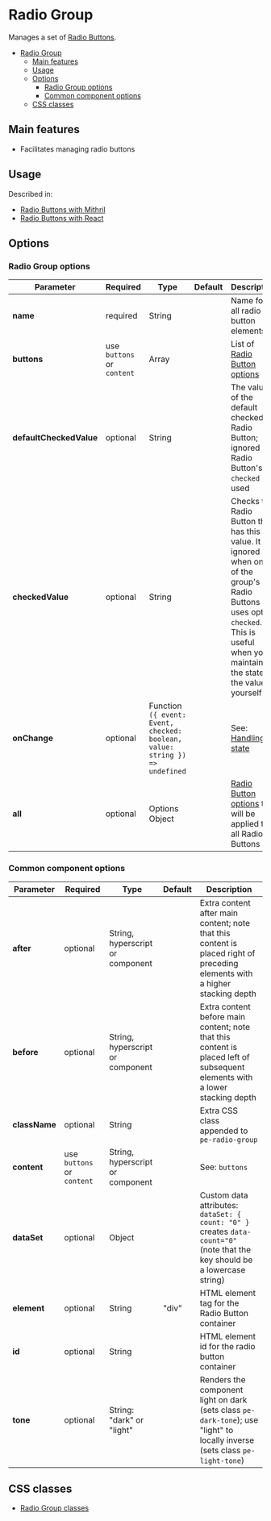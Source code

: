 # Radio Group

Manages a set of [Radio Buttons](radio-button.md).

<!-- MarkdownTOC autolink="true" autoanchor="true" bracket="round" levels="1,2,3" -->

- [Radio Group](#radio-group)
  - [Main features](#main-features)
  - [Usage](#usage)
  - [Options](#options)
    - [Radio Group options](#radio-group-options)
    - [Common component options](#common-component-options)
  - [CSS classes](#css-classes)

<!-- /MarkdownTOC -->


<a id="main-features"></a>
## Main features

* Facilitates managing radio buttons



<a id="usage"></a>
## Usage

Described in:

* [Radio Buttons with Mithril](mithril/radio-button.md)
* [Radio Buttons with React](react/radio-button.md)



<a id="options"></a>
## Options


<a id="radio-group-options"></a>
### Radio Group options

| **Parameter** |  **Required** | **Type** | **Default** | **Description** |
| ------------- | -------------- | -------- | ----------- | --------------- |
| **name**      | required | String | | Name for all radio button elements |
| **buttons**   | use `buttons` or `content` | Array | | List of [Radio Button options](radio-button.md#options) |
| **defaultCheckedValue** | optional | String | | The value of the default checked Radio Button; ignored if Radio Button's `checked` is used |
| **checkedValue**     | optional | String | | Checks the Radio Button that has this value. It is ignored when one of the group's Radio Buttons uses option `checked`. This is useful when you maintain the state of the value yourself. |
| **onChange**  | optional | Function `({ event: Event, checked: boolean, value: string }) => undefined` | | See: [Handling state](../handling-state.md) |
| **all**       | optional       | Options Object | | [Radio Button options](radio-button.md#options) that will be applied to all Radio Buttons |


<a id="common-component-options"></a>
### Common component options

| **Parameter** |  **Required** | **Type** | **Default** | **Description** |
| ------------- | -------------- | -------- | ----------- | --------------- |
| **after**     | optional       | String, hyperscript or component |      | Extra content after main content; note that this content is placed right of preceding elements with a higher stacking depth |
| **before**    | optional       | String, hyperscript or component |      | Extra content before main content; note that this content is placed left of subsequent elements with a lower stacking depth |
| **className** | optional       | String   |             | Extra CSS class appended to `pe-radio-group` |
| **content** | use `buttons` or `content` | String, hyperscript or component | | See: `buttons` |
| **dataSet** | optional | Object |  | Custom data attributes: `dataSet: { count: "0" }` creates `data-count="0"` (note that the key should be a lowercase string) |
| **element**   | optional       | String   | "div"       | HTML element tag for the Radio Button container |
| **id**        | optional       | String   |             | HTML element id for the radio button container |
| **tone**      | optional       | String: "dark" or "light" |  | Renders the component light on dark (sets class `pe-dark-tone`); use "light" to locally inverse (sets class `pe-light-tone`) |



<a id="css-classes"></a>
## CSS classes

* [Radio Group classes](../../packages/polythene-css-classes/radio-group.js)


